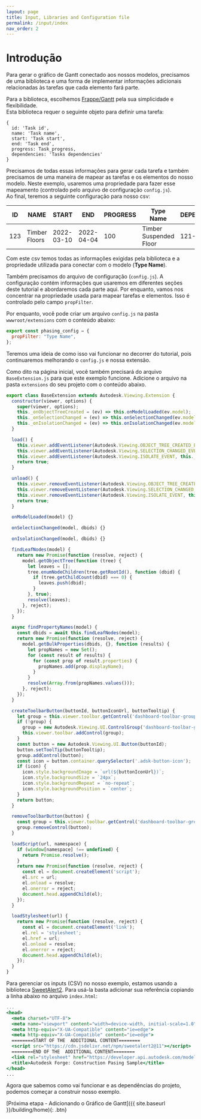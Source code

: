 ```yaml
---
layout: page
title: Input, Libraries and Configuration file
permalink: /input/index
nav_order: 2
---
```


# Introdução

Para gerar o gráfico de Gantt conectado aos nossos modelos, precisamos de uma biblioteca e uma forma de implementar informações adicionais relacionadas às tarefas que cada elemento fará parte.

Para a biblioteca, escolhemos [Frappe/Gantt](https://frappe.io/gantt) pela sua simplicidade e flexibilidade. <br /> Esta biblioteca requer o seguinte objeto para definir uma tarefa:

```
{
  id: 'Task id',
  name: 'Task name',
  start: 'Task start',
  end: 'Task end',
  progress: Task_progress,
  dependencies: 'Tasks dependencies'
}
```

Precisamos de todas essas informações para gerar cada tarefa e também precisamos de uma maneira de mapear as tarefas e os elementos do nosso modelo. Neste exemplo, usaremos uma propriedade para fazer esse mapeamento (controlado pelo arquivo de configuração `config.js`). <br /> Ao final, teremos a seguinte configuração para nosso csv:

| ID  | NAME          | START      | END        | PROGRESS | Type Name              | DEPENDENCIES |
| --- | ------------- | ---------- | ---------- | -------- | ---------------------- | ------------ |
| 123 | Timber Floors | 2022-03-10 | 2022-04-04 | 100      | Timber Suspended Floor | 121-122      |

Com este csv temos todas as informações exigidas pela biblioteca e a propriedade utilizada para conectar com o modelo (**Type Name**).

Também precisamos do arquivo de configuração (`config.js`). A configuração contém informações que usaremos em diferentes seções deste tutorial e abordaremos cada parte aqui. Por enquanto, vamos nos concentrar na propriedade usada para mapear tarefas e elementos. Isso é controlado pelo campo `propFilter`.

Por enquanto, você pode criar um arquivo `config.js` na pasta `wwwroot/extensions` com o conteúdo abaixo:

```js
export const phasing_config = {
  propFilter: "Type Name",
};
```

Teremos uma ideia de como isso vai funcionar no decorrer do tutorial, pois continuaremos melhorando o `config.js` e nossa extensão.

Como dito na página inicial, você também precisará do arquivo `BaseExtension.js` para que este exemplo funcione.
Adicione o arquivo na pasta `extensions` do seu projeto com o conteúdo abaixo.

```js
export class BaseExtension extends Autodesk.Viewing.Extension {
  constructor(viewer, options) {
    super(viewer, options);
    this._onObjectTreeCreated = (ev) => this.onModelLoaded(ev.model);
    this._onSelectionChanged = (ev) => this.onSelectionChanged(ev.model, ev.dbIdArray);
    this._onIsolationChanged = (ev) => this.onIsolationChanged(ev.model, ev.nodeIdArray);
  }

  load() {
    this.viewer.addEventListener(Autodesk.Viewing.OBJECT_TREE_CREATED_EVENT, this._onObjectTreeCreated);
    this.viewer.addEventListener(Autodesk.Viewing.SELECTION_CHANGED_EVENT, this._onSelectionChanged);
    this.viewer.addEventListener(Autodesk.Viewing.ISOLATE_EVENT, this._onIsolationChanged);
    return true;
  }

  unload() {
    this.viewer.removeEventListener(Autodesk.Viewing.OBJECT_TREE_CREATED_EVENT, this._onObjectTreeCreated);
    this.viewer.removeEventListener(Autodesk.Viewing.SELECTION_CHANGED_EVENT, this._onSelectionChanged);
    this.viewer.removeEventListener(Autodesk.Viewing.ISOLATE_EVENT, this._onIsolationChanged);
    return true;
  }

  onModelLoaded(model) {}

  onSelectionChanged(model, dbids) {}

  onIsolationChanged(model, dbids) {}

  findLeafNodes(model) {
    return new Promise(function (resolve, reject) {
      model.getObjectTree(function (tree) {
        let leaves = [];
        tree.enumNodeChildren(tree.getRootId(), function (dbid) {
          if (tree.getChildCount(dbid) === 0) {
            leaves.push(dbid);
          }
        }, true);
        resolve(leaves);
      }, reject);
    });
  }

  async findPropertyNames(model) {
    const dbids = await this.findLeafNodes(model);
    return new Promise(function (resolve, reject) {
      model.getBulkProperties(dbids, {}, function (results) {
        let propNames = new Set();
        for (const result of results) {
          for (const prop of result.properties) {
            propNames.add(prop.displayName);
          }
        }
        resolve(Array.from(propNames.values()));
      }, reject);
    });
  }

  createToolbarButton(buttonId, buttonIconUrl, buttonTooltip) {
    let group = this.viewer.toolbar.getControl('dashboard-toolbar-group');
    if (!group) {
      group = new Autodesk.Viewing.UI.ControlGroup('dashboard-toolbar-group');
      this.viewer.toolbar.addControl(group);
    }
    const button = new Autodesk.Viewing.UI.Button(buttonId);
    button.setToolTip(buttonTooltip);
    group.addControl(button);
    const icon = button.container.querySelector('.adsk-button-icon');
    if (icon) {
      icon.style.backgroundImage = `url(${buttonIconUrl})`; 
      icon.style.backgroundSize = `24px`; 
      icon.style.backgroundRepeat = `no-repeat`; 
      icon.style.backgroundPosition = `center`; 
    }
    return button;
  }

  removeToolbarButton(button) {
    const group = this.viewer.toolbar.getControl('dashboard-toolbar-group');
    group.removeControl(button);
  }

  loadScript(url, namespace) {
    if (window[namespace] !== undefined) {
      return Promise.resolve();
    }
    return new Promise(function (resolve, reject) {
      const el = document.createElement('script');
      el.src = url;
      el.onload = resolve;
      el.onerror = reject;
      document.head.appendChild(el);
    });
  }

  loadStylesheet(url) {
    return new Promise(function (resolve, reject) {
      const el = document.createElement('link');
      el.rel = 'stylesheet';
      el.href = url;
      el.onload = resolve;
      el.onerror = reject;
      document.head.appendChild(el);
    });
  }
}
```

Para gerenciar os inputs (CSV) no nosso exemplo, estamos usando a biblioteca [SweetAlert2]().
Para usá-la basta adicionar sua referência copiando a linha abaixo no arquivo `index.html`:
```jsx
...
<head>
  <meta charset="UTF-8">
  <meta name="viewport" content="width=device-width, initial-scale=1.0">
  <meta http-equiv="X-UA-Compatible" content="ie=edge">
  <meta http-equiv="X-UA-Compatible" content="ie=edge">
  ========START OF THE  ADDITIONAL CONTENT========
  <script src="https://cdn.jsdelivr.net/npm/sweetalert2@11"></script>
  ========END OF THE  ADDITIONAL CONTENT========
  <link rel="stylesheet" href="https://developer.api.autodesk.com/modelderivative/v2/viewers/7.*/style.css">
  <title>Autodesk Forge: Construction Pasing Sample</title>
</head>
...
```

Agora que sabemos como vai funcionar e as dependências do projeto, podemos começar a construir nosso exemplo.

[Próxima etapa - Adicionando o Gráfico de Gantt]({{ site.baseurl }}/building/home){: .btn}
